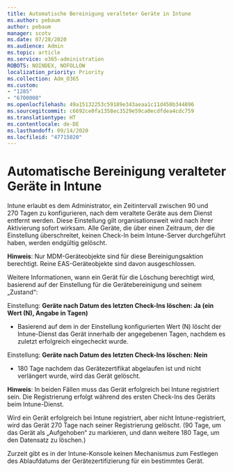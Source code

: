 ```yaml
---
title: Automatische Bereinigung veralteter Geräte in Intune
ms.author: pebaum
author: pebaum
manager: scotv
ms.date: 07/28/2020
ms.audience: Admin
ms.topic: article
ms.service: o365-administration
ROBOTS: NOINDEX, NOFOLLOW
localization_priority: Priority
ms.collection: Adm_O365
ms.custom:
- "1285"
- "6700008"
ms.openlocfilehash: 49a15132253c59189e343aeaa1c11d450b344896
ms.sourcegitcommit: c6692ce0fa1358ec3529e59ca0ecdfdea4cdc759
ms.translationtype: HT
ms.contentlocale: de-DE
ms.lasthandoff: 09/14/2020
ms.locfileid: "47715020"
---
```

# <a name="automatic-cleanup-of-stale-devices-in-intune"></a>Automatische Bereinigung veralteter Geräte in Intune

Intune erlaubt es dem Administrator, ein Zeitintervall zwischen 90 und 270 Tagen zu konfigurieren, nach dem veraltete Geräte aus dem Dienst entfernt werden. Diese Einstellung gilt organisationsweit wird nach ihrer Aktivierung sofort wirksam. Alle Geräte, die über einen Zeitraum, der die Einstellung überschreitet, keinen Check-In beim Intune-Server durchgeführt haben, werden endgültig gelöscht.

**Hinweis**: Nur MDM-Geräteobjekte sind für diese Bereinigungsaktion berechtigt. Reine EAS-Geräteobjekte sind davon ausgeschlossen.

Weitere Informationen, wann ein Gerät für die Löschung berechtigt wird, basierend auf der Einstellung für die Gerätebereinigung und seinem „Zustand“:

Einstellung: **Geräte nach Datum des letzten Check-Ins löschen: Ja (ein Wert (N), Angabe in Tagen)**

- Basierend auf dem in der Einstellung konfigurierten Wert (N) löscht der Intune-Dienst das Gerät innerhalb der angegebenen Tagen, nachdem es zuletzt erfolgreich eingecheckt wurde.

Einstellung: **Geräte nach Datum des letzten Check-Ins löschen: Nein**

- 180 Tage nachdem das Gerätezertifikat abgelaufen ist und nicht verlängert wurde, wird das Gerät gelöscht.

**Hinweis**: In beiden Fällen muss das Gerät erfolgreich bei Intune registriert sein. Die Registrierung erfolgt während des ersten Check-Ins des Geräts beim Intune-Dienst.

Wird ein Gerät erfolgreich bei Intune registriert, aber nicht Intune-registriert, wird das Gerät 270 Tage nach seiner Registrierung gelöscht. (90 Tage, um das Gerät als „Aufgehoben“ zu markieren, und dann weitere 180 Tage, um den Datensatz zu löschen.)

Zurzeit gibt es in der Intune-Konsole keinen Mechanismus zum Festlegen des Ablaufdatums der Gerätezertifizierung für ein bestimmtes Gerät.